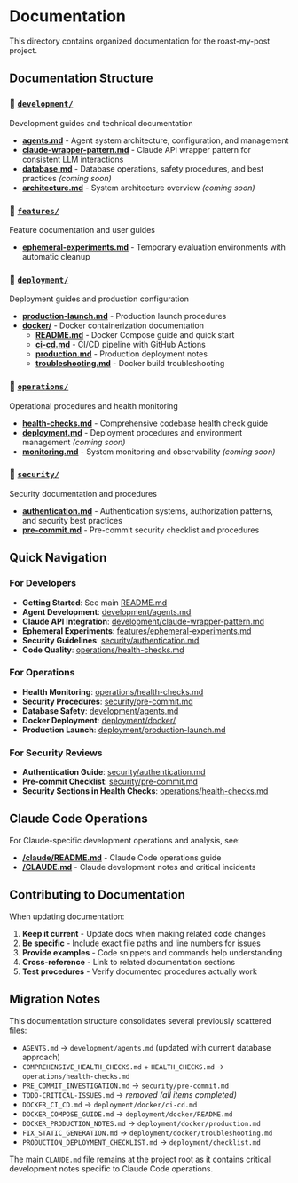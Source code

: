 # Documentation

This directory contains organized documentation for the roast-my-post project.

## Documentation Structure

### 📁 [`development/`](development/)
Development guides and technical documentation

- **[agents.md](development/agents.md)** - Agent system architecture, configuration, and management
- **[claude-wrapper-pattern.md](development/claude-wrapper-pattern.md)** - Claude API wrapper pattern for consistent LLM interactions
- **[database.md](development/database.md)** - Database operations, safety procedures, and best practices *(coming soon)*
- **[architecture.md](development/architecture.md)** - System architecture overview *(coming soon)*

### 📁 [`features/`](features/)
Feature documentation and user guides

- **[ephemeral-experiments.md](features/ephemeral-experiments.md)** - Temporary evaluation environments with automatic cleanup

### 📁 [`deployment/`](deployment/)
Deployment guides and production configuration

- **[production-launch.md](deployment/production-launch.md)** - Production launch procedures
- **[docker/](deployment/docker/)** - Docker containerization documentation
  - **[README.md](deployment/docker/README.md)** - Docker Compose guide and quick start
  - **[ci-cd.md](deployment/docker/ci-cd.md)** - CI/CD pipeline with GitHub Actions
  - **[production.md](deployment/docker/production.md)** - Production deployment notes
  - **[troubleshooting.md](deployment/docker/troubleshooting.md)** - Docker build troubleshooting

### 📁 [`operations/`](operations/)
Operational procedures and health monitoring

- **[health-checks.md](operations/health-checks.md)** - Comprehensive codebase health check guide
- **[deployment.md](operations/deployment.md)** - Deployment procedures and environment management *(coming soon)*
- **[monitoring.md](operations/monitoring.md)** - System monitoring and observability *(coming soon)*

### 📁 [`security/`](security/)
Security documentation and procedures

- **[authentication.md](security/authentication.md)** - Authentication systems, authorization patterns, and security best practices
- **[pre-commit.md](security/pre-commit.md)** - Pre-commit security checklist and procedures

## Quick Navigation

### For Developers
- **Getting Started**: See main [README.md](../README.md)
- **Agent Development**: [development/agents.md](development/agents.md)
- **Claude API Integration**: [development/claude-wrapper-pattern.md](development/claude-wrapper-pattern.md)
- **Ephemeral Experiments**: [features/ephemeral-experiments.md](features/ephemeral-experiments.md)
- **Security Guidelines**: [security/authentication.md](security/authentication.md)
- **Code Quality**: [operations/health-checks.md](operations/health-checks.md)

### For Operations
- **Health Monitoring**: [operations/health-checks.md](operations/health-checks.md)
- **Security Procedures**: [security/pre-commit.md](security/pre-commit.md)
- **Database Safety**: [development/agents.md](development/agents.md#database-storage)
- **Docker Deployment**: [deployment/docker/](deployment/docker/)
- **Production Launch**: [deployment/production-launch.md](deployment/production-launch.md)

### For Security Reviews
- **Authentication Guide**: [security/authentication.md](security/authentication.md)
- **Pre-commit Checklist**: [security/pre-commit.md](security/pre-commit.md)
- **Security Sections in Health Checks**: [operations/health-checks.md](operations/health-checks.md#4-security-audit-checklist)

## Claude Code Operations

For Claude-specific development operations and analysis, see:
- **[/claude/README.md](../claude/README.md)** - Claude Code operations guide
- **[/CLAUDE.md](../CLAUDE.md)** - Claude development notes and critical incidents

## Contributing to Documentation

When updating documentation:

1. **Keep it current** - Update docs when making related code changes
2. **Be specific** - Include exact file paths and line numbers for issues
3. **Provide examples** - Code snippets and commands help understanding
4. **Cross-reference** - Link to related documentation sections
5. **Test procedures** - Verify documented procedures actually work

## Migration Notes

This documentation structure consolidates several previously scattered files:
- `AGENTS.md` → `development/agents.md` (updated with current database approach)
- `COMPREHENSIVE_HEALTH_CHECKS.md` + `HEALTH_CHECKS.md` → `operations/health-checks.md`
- `PRE_COMMIT_INVESTIGATION.md` → `security/pre-commit.md`
- `TODO-CRITICAL-ISSUES.md` → *removed (all items completed)*
- `DOCKER_CI_CD.md` → `deployment/docker/ci-cd.md`
- `DOCKER_COMPOSE_GUIDE.md` → `deployment/docker/README.md`
- `DOCKER_PRODUCTION_NOTES.md` → `deployment/docker/production.md`
- `FIX_STATIC_GENERATION.md` → `deployment/docker/troubleshooting.md`
- `PRODUCTION_DEPLOYMENT_CHECKLIST.md` → `deployment/checklist.md`

The main `CLAUDE.md` file remains at the project root as it contains critical development notes specific to Claude Code operations.